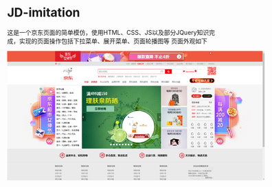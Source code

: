 # JD-imitation
这是一个京东页面的简单模仿，使用HTML、CSS、JS以及部分JQuery知识完成，实现的页面操作包括下拉菜单、展开菜单、页面轮播图等
页面外观如下
<p align='center'>
<img src='jd.png' title='images' style='max-width:600px'></img>
</p>
